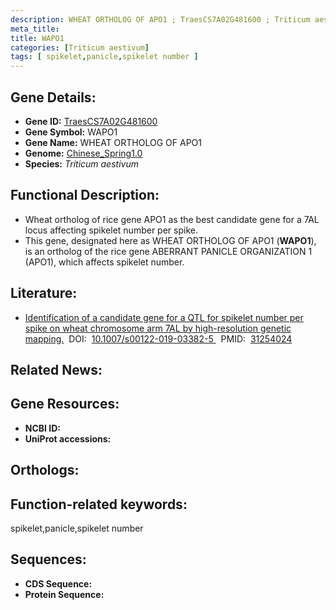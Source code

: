 ```yaml
---
description: WHEAT ORTHOLOG OF APO1 ; TraesCS7A02G481600 ; Triticum aestivum
meta_title:
title: WAPO1
categories: [Triticum aestivum]
tags: [ spikelet,panicle,spikelet number ]
---
```


## Gene Details:
- **Gene ID:**	[TraesCS7A02G481600]()
- **Gene Symbol:** WAPO1
- **Gene Name:** WHEAT ORTHOLOG OF APO1
- **Genome:** [Chinese_Spring1.0]()
- **Species:** *Triticum aestivum*

## Functional Description:
   - Wheat ortholog of rice gene APO1 as the best candidate gene for a 7AL locus affecting spikelet number per spike.
   - This gene, designated here as WHEAT ORTHOLOG OF APO1 (**WAPO1**), is an ortholog of the rice gene ABERRANT PANICLE ORGANIZATION 1 (APO1), which affects spikelet number.

## Literature:
   - [Identification of a candidate gene for a QTL for spikelet number per spike on wheat chromosome arm 7AL by high-resolution genetic mapping.]( https://link.springer.com/article/10.1007/s00122-019-03382-5)&nbsp;&nbsp;DOI:&nbsp;&nbsp;[10.1007/s00122-019-03382-5 ](https://link.springer.com/article/10.1007/s00122-019-03382-5)&nbsp;&nbsp;PMID:&nbsp;&nbsp;[31254024](https://pubmed.ncbi.nlm.nih.gov/31254024/)

## Related News:

## Gene Resources:
- **NCBI ID:** [](https://www.ncbi.nlm.nih.gov/gene/?term=)
- **UniProt accessions:** [](https://www.uniprot.org/uniprotkb//entry)

## Orthologs:

## Function-related keywords:
spikelet,panicle,spikelet number

## Sequences:
- **CDS Sequence:**
- **Protein Sequence:**
